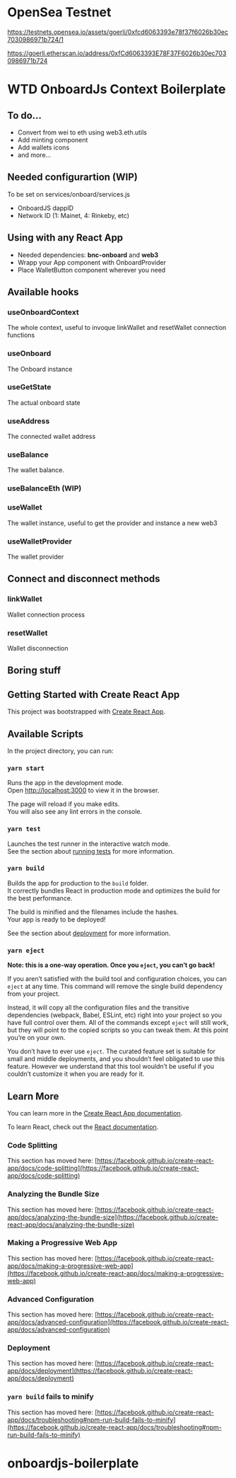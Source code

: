 # OpenSea Testnet
https://testnets.opensea.io/assets/goerli/0xfcd6063393e78f37f6026b30ec7030986971b724/1

https://goerli.etherscan.io/address/0xfCd6063393E78F37F6026b30ec7030986971b724

# WTD OnboardJs Context Boilerplate

## To do...
- Convert from wei to eth using web3.eth.utils
- Add minting component
- Add wallets icons
- and more...

## Needed configurartion (WIP)
To be set on services/onboard/services.js
- OnboardJS dappID
- Network ID (1: Mainet, 4: Rinkeby, etc)

## Using with any React App
- Needed dependencies: **bnc-onboard** and **web3**
- Wrapp your App component with OnboardProvider
- Place WalletButton component wherever you need

## Available hooks

### useOnboardContext
The whole context, useful to invoque linkWallet and resetWallet connection functions
### useOnboard
The Onboard instance

### useGetState
The actual onboard state

### useAddress
The connected wallet address

### useBalance
The wallet balance.

### useBalanceEth (WIP)

### useWallet
The wallet instance, useful to get the provider and instance a new web3

### useWalletProvider
The wallet provider

## Connect and disconnect methods

### linkWallet
Wallet connection process
### resetWallet
Wallet disconnection


## Boring stuff

## Getting Started with Create React App

This project was bootstrapped with [Create React App](https://github.com/facebook/create-react-app).

## Available Scripts

In the project directory, you can run:

### `yarn start`

Runs the app in the development mode.\
Open [http://localhost:3000](http://localhost:3000) to view it in the browser.

The page will reload if you make edits.\
You will also see any lint errors in the console.

### `yarn test`

Launches the test runner in the interactive watch mode.\
See the section about [running tests](https://facebook.github.io/create-react-app/docs/running-tests) for more information.

### `yarn build`

Builds the app for production to the `build` folder.\
It correctly bundles React in production mode and optimizes the build for the best performance.

The build is minified and the filenames include the hashes.\
Your app is ready to be deployed!

See the section about [deployment](https://facebook.github.io/create-react-app/docs/deployment) for more information.

### `yarn eject`

**Note: this is a one-way operation. Once you `eject`, you can’t go back!**

If you aren’t satisfied with the build tool and configuration choices, you can `eject` at any time. This command will remove the single build dependency from your project.

Instead, it will copy all the configuration files and the transitive dependencies (webpack, Babel, ESLint, etc) right into your project so you have full control over them. All of the commands except `eject` will still work, but they will point to the copied scripts so you can tweak them. At this point you’re on your own.

You don’t have to ever use `eject`. The curated feature set is suitable for small and middle deployments, and you shouldn’t feel obligated to use this feature. However we understand that this tool wouldn’t be useful if you couldn’t customize it when you are ready for it.

## Learn More

You can learn more in the [Create React App documentation](https://facebook.github.io/create-react-app/docs/getting-started).

To learn React, check out the [React documentation](https://reactjs.org/).

### Code Splitting

This section has moved here: [https://facebook.github.io/create-react-app/docs/code-splitting](https://facebook.github.io/create-react-app/docs/code-splitting)

### Analyzing the Bundle Size

This section has moved here: [https://facebook.github.io/create-react-app/docs/analyzing-the-bundle-size](https://facebook.github.io/create-react-app/docs/analyzing-the-bundle-size)

### Making a Progressive Web App

This section has moved here: [https://facebook.github.io/create-react-app/docs/making-a-progressive-web-app](https://facebook.github.io/create-react-app/docs/making-a-progressive-web-app)

### Advanced Configuration

This section has moved here: [https://facebook.github.io/create-react-app/docs/advanced-configuration](https://facebook.github.io/create-react-app/docs/advanced-configuration)

### Deployment

This section has moved here: [https://facebook.github.io/create-react-app/docs/deployment](https://facebook.github.io/create-react-app/docs/deployment)

### `yarn build` fails to minify

This section has moved here: [https://facebook.github.io/create-react-app/docs/troubleshooting#npm-run-build-fails-to-minify](https://facebook.github.io/create-react-app/docs/troubleshooting#npm-run-build-fails-to-minify)
# onboardjs-boilerplate
